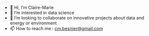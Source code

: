 - 👋 Hi, I’m Claire-Marie
- 👀 I’m interested in data science
- 💞️ I’m looking to collaborate on innovative projects about data and energy or environment 
- 📫 How to reach me : cm.besnier@gmail.com

<!---
cmbesnier/cmbesnier is a ✨ special ✨ repository because its `README.md` (this file) appears on your GitHub profile.
You can click the Preview link to take a look at your changes.
--->
